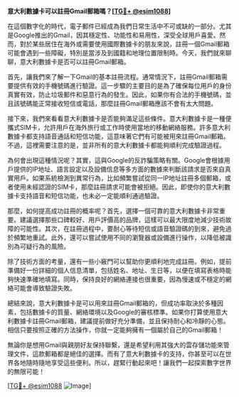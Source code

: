 **意大利數據卡可以註冊Gmail郵箱嗎？[[TG💪+ @esim1088](https://t.me/s/esim1088)]**

在這個數字化的時代，電子郵件已經成為我們日常生活中不可或缺的一部分。尤其是Google推出的Gmail，因其穩定性、功能性和易用性，深受全球用戶喜愛。然而，對於某些居住在海外或需要使用國際數據卡的朋友來說，註冊一個Gmail郵箱可能會遇到一些障礙，特別是當涉及到國籍和地理位置限制時。今天，我們就來聊聊，意大利數據卡是否可以註冊Gmail郵箱。

首先，讓我們來了解一下Gmail的基本註冊流程。通常情況下，註冊Gmail郵箱需要提供有效的手機號碼進行驗證。這一步驟的主要目的是為了確保每位用戶的身份真實有效，防止垃圾郵件和惡意行為的發生。因此，如果你有合法的手機號碼，並且該號碼能正常接收短信或電話，那麼註冊Gmail郵箱應該不會有太大問題。

接下來，我們來看看意大利數據卡是否能夠滿足這些條件。意大利數據卡是一種便攜式SIM卡，允許用戶在海外旅行或工作時使用當地的移動網絡服務。許多意大利數據卡都支持語音通話和短信功能，這意味著它們有可能被用來註冊Gmail郵箱。不過，這裡需要注意的是，並非所有的意大利數據卡都能夠順利完成驗證過程。

為何會出現這種情況呢？其實，這與Google的反詐騙策略有關。Google會根據用戶提供的IP地址、語言設定以及設備信息等多方面的數據來判斷該請求是否來自真實用戶。如果系統檢測到異常行為，比如頻繁嘗試從同一IP地址註冊多個郵箱，或者使用未經認證的SIM卡，那麼註冊請求可能會被拒絕。因此，即使你的意大利數據卡支持語音和短信功能，也未必一定能順利通過驗證。

那麼，如何提高成功註冊的概率呢？首先，選擇一個可靠的意大利數據卡非常重要。建議選擇那些口碑較好、用戶評價高的品牌，這樣可以最大限度地減少技術故障的可能性。其次，在註冊過程中，要耐心等待短信或語音驗證碼的到來，避免過於頻繁地重試。此外，還可以嘗試使用不同的瀏覽器或設備進行操作，以降低被識別為可疑行為的風險。

除了技術方面的考量，還有一些小竅門可以幫助你更順利地完成註冊。例如，提前準備好一份詳細的個人信息清單，包括姓名、地址、生日等，以便在填寫表格時能夠快速準確地填寫。同時，保持良好的網絡連接也很重要，因為慢速或不穩定的網絡可能會導致驗證失敗。

總結來說，意大利數據卡是可以用來註冊Gmail郵箱的，但成功率取決於多種因素，包括數據卡的質量、網絡環境以及Google的審核標準。如果你打算使用意大利數據卡註冊Gmail郵箱，建議提前做好充分準備，並且保持耐心和冷靜的心態。相信只要按照正確的方法操作，你就一定能夠擁有一個屬於自己的Gmail郵箱！

無論你是想用Gmail與親朋好友保持聯繫，還是希望利用其強大的雲存儲功能來管理文件，這款郵箱都是絕佳的選擇。而有了意大利數據卡的支持，你甚至可以在世界各地隨時隨地享受這些便利。所以，趕緊行動起來吧！讓我們一起探索數字世界的無限可能！

[[TG💪+ @esim1088](https://t.me/s/esim1088) ![Image](https://i.postimg.cc/4NQfJmqS/Snipaste-2025-05-13-00-14-12.png)]